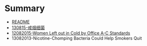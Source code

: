 # Summary

* [README](README.md)
* [130815-戒烟细菌](nicotine-chompingbacteriacouldhelpsmokersquitmd.md)
* [12082015-Women Left out in Cold by Office A-C Standards](12082015-women_left_out_in_cold_by_office_a-c_standards.md)
* 13082013-Nicotine-Chomping Bacteria Could Help Smokers Quit

